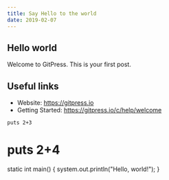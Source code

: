 ```yaml
---
title: Say Hello to the world
date: 2019-02-07
---
```


## Hello world

Welcome to GitPress. This is your first post.

## Useful links

- Website: https://gitpress.io
- Getting Started: https://gitpress.io/c/help/welcome


`puts 2+3`
# puts 2+4

static int main() {
  system.out.println("Hello, world!");
}
